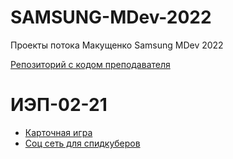 # SAMSUNG-MDev-2022
Проекты потока Макущенко Samsung MDev 2022

[Репозиторий с кодом преподавателя](https://github.com/CAPCHIK/samsungandroid2021)

# ИЭП-02-21

* [Карточная игра](https://github.com/LuminescentNebula/MyGame)
* [Соц сеть для спидкуберов](https://github.com/alexp0111/Messenger_project)
<!-- * Проект 1
* Проект 2
* Проект 3 -->
